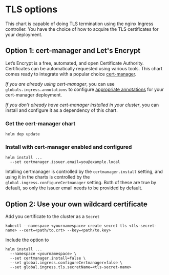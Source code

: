 # TLS options

This chart is capable of doing TLS termination using the nginx Ingress controller. You have the choice of how to
acquire the TLS certificates for your deployment.

## Option 1: cert-manager and Let's Encrypt

Let’s Encrypt is a free, automated, and open Certificate Authority. Certificates can be automatically requested
using various tools. This chart comes ready to integrate with a popular choice [cert-manager](https://github.com/jetstack/cert-manager).

*If you are already using cert-manager*, you can use `globals.ingress.annotations` to configure [appropriate annotations](https://github.com/jetstack/cert-manager/blob/master/docs/user-guides/ingress-shim.md) for your cert-manager deployment.

*If you don't already have cert-manager installed in your cluster*, you can install and configure it as a dependency of this chart.

### Get the cert-manager chart

```
helm dep update
```

### Install with cert-manager enabled and configured

```
helm install ...
  --set certmanager.issuer.email=you@example.local
```

Intalling certmanager is controlled by the `certmanager.install` setting, and using it in the charts is controlled by the
`global.ingress.configureCertmanager` setting. Both of these are true by default, so only the issuer email needs to be
provided by default.

## Option 2: Use your own wildcard certificate

Add you certificate to the cluster as a `Secret`

```
kubectl --namespace <yournamespace> create secret tls <tls-secret-name> --cert=<path/to.crt> --key=<path/to.key>
```

Include the option to
```
helm install ...
  --namespace <yournamespace> \
  --set certmanager.install=false \
  --set global.ingress.configureCertmanager=false \
  --set global.ingress.tls.secretName=<tls-secret-name>
```
